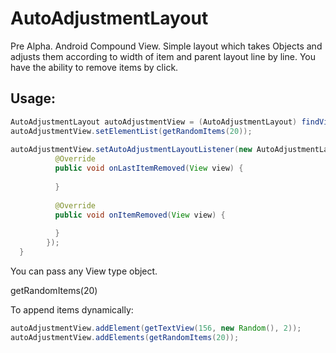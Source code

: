 # AutoAdjustmentLayout
Pre Alpha.
Android Compound View. 
Simple layout which takes Objects and adjusts them according to width of item and parent layout line by line.
You have the ability to remove items by click.

Usage:
---- 

```java
AutoAdjustmentLayout autoAdjustmentView = (AutoAdjustmentLayout) findViewById(R.id.autoAdjustmentView);
autoAdjustmentView.setElementList(getRandomItems(20));
  
autoAdjustmentView.setAutoAdjustmentLayoutListener(new AutoAdjustmentLayout.IOnAutoAdjustmentLayoutListener() {
          @Override
          public void onLastItemRemoved(View view) {
          
          }
          
          @Override
          public void onItemRemoved(View view) {
          
          }
        });
  }
  ```
  You can pass any View type object.
  
  getRandomItems(20)
  
  To append items dynamically:
  ```java
autoAdjustmentView.addElement(getTextView(156, new Random(), 2));
autoAdjustmentView.addElements(getRandomItems(20));
 ```
